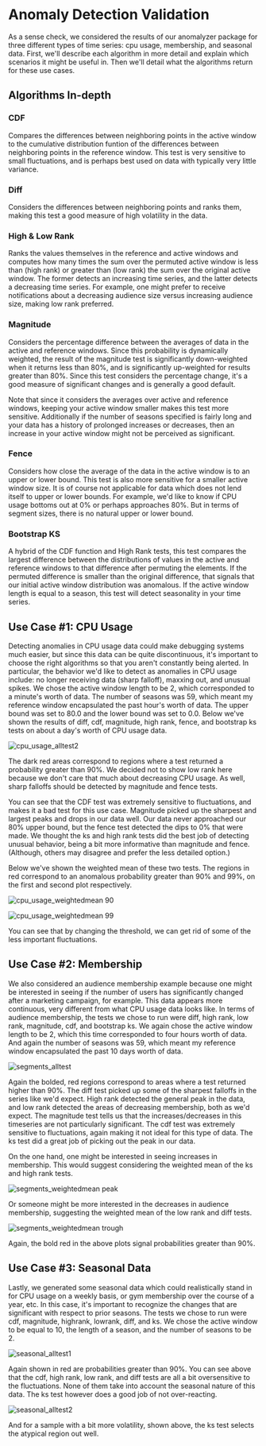 
# Anomaly Detection Validation

As a sense check, we considered the results of our anomalyzer package for three different types of time series: cpu usage, membership, and seasonal data. First, we'll describe each algorithm in more detail and explain which scenarios it might be useful in. Then we'll detail what the algorithms return for these use cases.

## Algorithms In-depth

### CDF

Compares the differences between neighboring points in the active window to the cumulative distribution funtion of the differences between neighboring points in the reference window. This test is very sensitive to small fluctuations, and is perhaps best used on data with typically very little variance.

### Diff 

Considers the differences between neighboring points and ranks them, making this test a good measure of high volatility in the data. 

### High & Low Rank

Ranks the values themselves in the reference and active windows and computes how many times the sum over the permuted active window is less than (high rank) or greater than (low rank) the sum over the original active window. The former detects an increasing time series, and the latter detects a decreasing time series. For example, one might prefer to receive notifications about a decreasing audience size versus increasing audience size, making low rank preferred.

### Magnitude 

Considers the percentage difference between the averages of data in the active and reference windows. Since this probability is dynamically weighted, the result of the magnitude test is significantly down-weighted when it returns less than 80%, and is significantly up-weighted for results greater than 80%. Since this test considers the percentage change, it's a good measure of significant changes and is generally a good default.

Note that since it considers the averages over active and reference windows, keeping your active window smaller makes this test more sensitive. Additionally if the number of seasons specified is fairly long and your data has a history of prolonged increases or decreases, then an increase in your active window might not be perceived as significant.

### Fence

Considers how close the average of the data in the active window is to an upper or lower bound. This test is also more sensitive for a smaller active window size. It is of course not applicable for data which does not lend itself to upper or lower bounds. For example, we'd like to know if CPU usage bottoms out at 0% or perhaps approaches 80%. But in terms of segment sizes, there is no natural upper or lower bound.

### Bootstrap KS

A hybrid of the CDF function and High Rank tests, this test compares the largest difference between the distributions of values in the active and reference windows to that difference after permuting the elements. If the permuted difference is smaller than the original difference, that signals that our initial active window distribution was anomalous. If the active window length is equal to a season, this test will detect seasonality in your time series.

## Use Case #1: CPU Usage

Detecting anomalies in CPU usage data could make debugging systems much easier, but since this data can be quite discontinuous, it's important to choose the right algorithms so that you aren't constantly being alerted. In particular, the behavior we'd like to detect as anomalies in CPU usage include: no longer receiving data (sharp falloff), maxxing out, and unusual spikes. We chose the active window length to be 2, which corresponded to a minute's worth of data. The number of seasons was 59, which meant my reference window encapsulated the past hour's worth of data. The upper bound was set to 80.0 and the lower bound was set to 0.0. Below we've shown the results of diff, cdf, magnitude, high rank, fence, and bootstrap ks tests on about a day's worth of CPU usage data. 

![cpu_usage_alltest2](https://cloud.githubusercontent.com/assets/6633242/4891879/6268d76c-63ac-11e4-97e0-cf0480630461.png)

The dark red areas correspond to regions where a test returned a probability greater than 90%. We decided not to show low rank here because we don't care that much about decreasing CPU usage. As well, sharp falloffs should be detected by magnitude and fence tests.

You can see that the CDF test was extremely sensitive to fluctuations, and makes it a bad test for this use case. Magnitude picked up the sharpest and largest peaks and drops in our data well. Our data never approached our 80% upper bound, but the fence test detected the dips to 0% that were made. We thought the ks and high rank tests did the best job of detecting unusual behavior, being a bit more informative than magnitude and fence. (Although, others may disagree and prefer the less detailed option.)

Below we've shown the weighted mean of these two tests. The regions in red correspond to an anomalous probability greater than 90% and 99%, on the first and second plot respectively.

![cpu_usage_weightedmean 90](https://cloud.githubusercontent.com/assets/6633242/4891900/944f2268-63ac-11e4-8b0c-ed80d8f5853a.png)

![cpu_usage_weightedmean 99](https://cloud.githubusercontent.com/assets/6633242/4891903/a09eadcc-63ac-11e4-9594-a82726d11b79.png)

You can see that by changing the threshold, we can get rid of some of the less important fluctuations.

## Use Case #2: Membership

We also considered an audience membership example because one might be interested in seeing if the number of users has significantly changed after a marketing campaign, for example. This data appears more continuous, very different from what CPU usage data looks like. In terms of audience membership, the tests we chose to run were diff, high rank, low rank, magnitude, cdf, and bootstrap ks. We again chose the active window length to be 2, which this time corresponded to four hours worth of data. And again the number of seasons was 59, which meant my reference window encapsulated the past 10 days worth of data.

![segments_alltest](https://cloud.githubusercontent.com/assets/6633242/4890831/88285d1a-63a2-11e4-8f77-f1ca8c74689d.png)

Again the bolded, red regions correspond to areas where a test returned higher than 90%. The diff test picked up some of the sharpest falloffs in the series like we'd expect. High rank detected the general peak in the data, and low rank detected the areas of decreasing membership, both as we'd expect. The magnitude test tells us that the increases/decreases in this timeseries are not particularly significant. The cdf test was extremely sensitive to fluctuations, again making it not ideal for this type of data. The ks test did a great job of picking out the peak in our data. 

On the one hand, one might be interested in seeing increases in membership. This would suggest considering the weighted mean of the ks and high rank tests. 

![segments_weightedmean peak](https://cloud.githubusercontent.com/assets/6633242/4892393/b7f6f808-63b1-11e4-9285-0b2dae7a1ba6.png)

Or someone might be more interested in the decreases in audience membership, suggesting the weighted mean of the low rank and diff tests.

![segments_weightedmean trough](https://cloud.githubusercontent.com/assets/6633242/4892397/c47b0218-63b1-11e4-82c9-4327d9370d84.png)

Again, the bold red in the above plots signal probabilities greater than 90%.

## Use Case #3: Seasonal Data

Lastly, we generated some seasonal data which could realistically stand in for CPU usage on a weekly basis, or gym membership over the course of a year, etc. In this case, it's important to recognize the changes that are significant with respect to prior seasons. The tests we chose to run were cdf, magnitude, highrank, lowrank, diff, and ks. We chose the active window to be equal to 10, the length of a season, and the number of seasons to be 2.

![seasonal_alltest1](https://cloud.githubusercontent.com/assets/6633242/4910185/1d136742-647c-11e4-9524-c36c7e3befba.png)

Again shown in red are probabilities greater than 90%. You can see above that the cdf, high rank, low rank, and diff tests are all a bit oversensitive to the fluctuations. None of them take into account the seasonal nature of this data. The ks test however does a good job of not over-reacting. 

![seasonal_alltest2](https://cloud.githubusercontent.com/assets/6633242/4910189/28aa1f6a-647c-11e4-9854-cf37f1cf5be3.png)

And for a sample with a bit more volatility, shown above, the ks test selects the atypical region out well.

